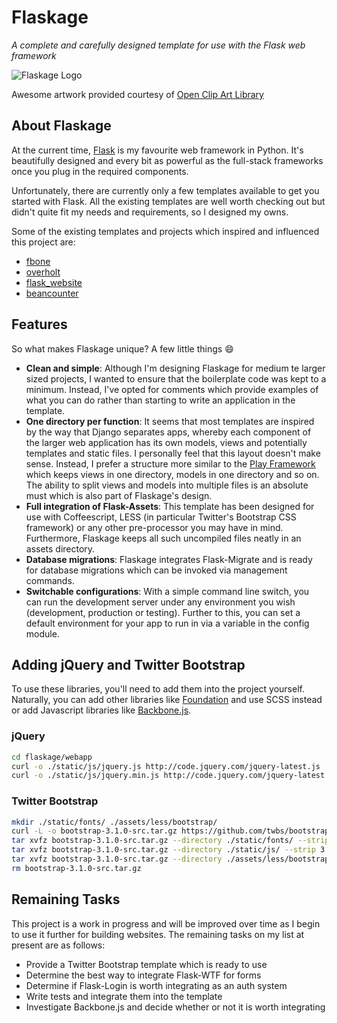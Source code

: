 # Flaskage #
*A complete and carefully designed template for use with the Flask web framework*

![Flaskage Logo](https://raw.github.com/fgimian/flaskage/master/logo/flaskage.png)

Awesome artwork provided courtesy of [Open Clip Art Library](http://openclipart.org/detail/168585/knight-sheep-by-dodger2)

## About Flaskage ##

At the current time, [Flask](http://flask.pocoo.org/) is my favourite web framework in Python.  It's beautifully designed and every bit as powerful as the full-stack frameworks once you plug in the required components.

Unfortunately, there are currently only a few templates available to get you started with Flask.  All the existing templates are well worth checking out but didn't quite fit my needs and requirements, so I designed my owns.

Some of the existing templates and projects which inspired and influenced this project are:

* [fbone](https://github.com/imwilsonxu/fbone)
* [overholt](https://github.com/mattupstate/overholt)
* [flask_website](https://github.com/mitsuhiko/flask/tree/website)
* [beancounter](https://bitbucket.org/audriusk/beancounter)

## Features ##

So what makes Flaskage unique?  A few little things :smile:

* **Clean and simple**: Although I'm designing Flaskage for medium te larger sized projects, I wanted to ensure that the boilerplate code was kept to a minimum.  Instead, I've opted for comments which provide examples of what you can do rather than starting to write an application in the template.
* **One directory per function**: It seems that most templates are inspired by the way that Django separates apps, whereby each component of the larger web application has its own models, views and potentially templates and static files.  I personally feel that this layout doesn't make sense.  Instead, I prefer a structure more similar to the [Play Framework](http://www.playframework.com/documentation/2.0/Anatomy) which keeps views in one directory, models in one directory and so on.  The ability to split views and models into multiple files is an absolute must which is also part of Flaskage's design.
* **Full integration of Flask-Assets**: This template has been designed for use with Coffeescript, LESS (in particular Twitter's Bootstrap CSS framework) or any other pre-processor you may have in mind.  Furthermore, Flaskage keeps all such uncompiled files neatly in an assets directory.
* **Database migrations**: Flaskage integrates Flask-Migrate and is ready for database migrations which can be invoked via management commands.
* **Switchable configurations**: With a simple command line switch, you can run the development server under any environment you wish (development, production or testing).  Further to this, you can set a default environment for your app to run in via a variable in the config module.

## Adding jQuery and Twitter Bootstrap ##

To use these libraries, you'll need to add them into the project yourself.  Naturally, you can add other libraries like [Foundation](http://foundation.zurb.com/) and use SCSS instead or add Javascript libraries like [Backbone.js](http://backbonejs.org/).

### jQuery ###

``` bash
cd flaskage/webapp
curl -o ./static/js/jquery.js http://code.jquery.com/jquery-latest.js
curl -o ./static/js/jquery.min.js http://code.jquery.com/jquery-latest.min.js
```

### Twitter Bootstrap ###

``` bash
mkdir ./static/fonts/ ./assets/less/bootstrap/
curl -L -o bootstrap-3.1.0-src.tar.gz https://github.com/twbs/bootstrap/archive/v3.1.0.tar.gz
tar xvfz bootstrap-3.1.0-src.tar.gz --directory ./static/fonts/ --strip 3 bootstrap-3.1.0/dist/fonts/
tar xvfz bootstrap-3.1.0-src.tar.gz --directory ./static/js/ --strip 3 bootstrap-3.1.0/dist/js/
tar xvfz bootstrap-3.1.0-src.tar.gz --directory ./assets/less/bootstrap/ --strip 2 --wildcards bootstrap-3.1.0/less/*.less
rm bootstrap-3.1.0-src.tar.gz
```

## Remaining Tasks ##

This project is a work in progress and will be improved over time as I begin to use it further for building websites.  The remaining tasks on my list at present are as follows:

* Provide a Twitter Bootstrap template which is ready to use
* Determine the best way to integrate Flask-WTF for forms
* Determine if Flask-Login is worth integrating as an auth system
* Write tests and integrate them into the template
* Investigate Backbone.js and decide whether or not it is worth integrating
